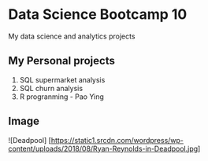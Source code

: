 # Data Science Bootcamp 10
My data science and analytics projects

## My Personal projects

1. SQL supermarket analysis
2. SQL churn analysis
3. R progranming - Pao Ying 

## Image
![Deadpool] [https://static1.srcdn.com/wordpress/wp-content/uploads/2018/08/Ryan-Reynolds-in-Deadpool.jpg]
